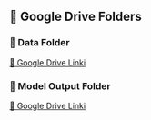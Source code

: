 ## 📁 Google Drive Folders

### 🔹 Data Folder  
[📂 Google Drive Linki](https://drive.google.com/drive/folders/1OT1m2wWei4yB7gSd9YV1uMcA21q0g944?usp=drive_link)

### 🔹 Model Output Folder  
[📂 Google Drive Linki](https://drive.google.com/drive/folders/1OT1m2wWei4yB7gSd9YV1uMcA21q0g944?usp=drive_link)
